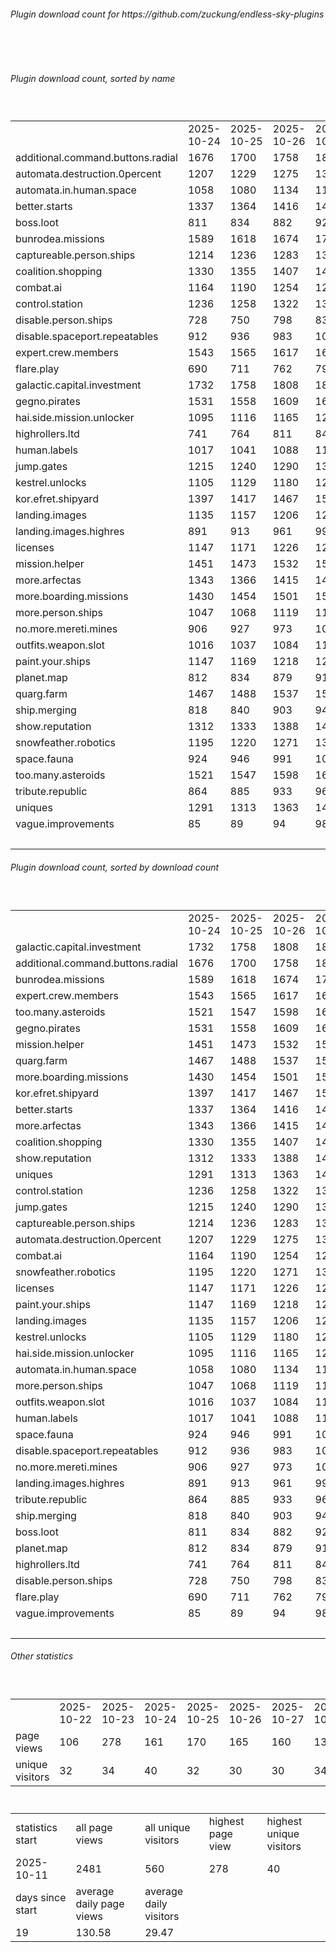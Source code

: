 <h6>Plugin download count for https://github.com/zuckung/endless-sky-plugins</h6><br>
<br>
<h6>Plugin download count, sorted by name</h6><sub><sup><br>
<table>
	<tr>
		<td></td>
		<td>2025-10-24</td>
		<td>2025-10-25</td>
		<td>2025-10-26</td>
		<td>2025-10-27</td>
		<td>2025-10-28</td>
		<td>2025-10-29</td>
		<td>2025-10-30</td>
		<td>today +</td>
	</tr>
	<tr>
		<td>additional.command.buttons.radial</td>
		<td>1676</td>
		<td>1700</td>
		<td>1758</td>
		<td>1805</td>
		<td>1850</td>
		<td>1880</td>
		<td>1885</td>
		<td>+ 5</td>
	</tr>
	<tr>
		<td>automata.destruction.0percent</td>
		<td>1207</td>
		<td>1229</td>
		<td>1275</td>
		<td>1313</td>
		<td>1342</td>
		<td>1373</td>
		<td>1376</td>
		<td>+ 3</td>
	</tr>
	<tr>
		<td>automata.in.human.space</td>
		<td>1058</td>
		<td>1080</td>
		<td>1134</td>
		<td>1167</td>
		<td>1197</td>
		<td>1225</td>
		<td>1230</td>
		<td>+ 5</td>
	</tr>
	<tr>
		<td>better.starts</td>
		<td>1337</td>
		<td>1364</td>
		<td>1416</td>
		<td>1455</td>
		<td>1488</td>
		<td>1524</td>
		<td>1531</td>
		<td>+ 7</td>
	</tr>
	<tr>
		<td>boss.loot</td>
		<td>811</td>
		<td>834</td>
		<td>882</td>
		<td>920</td>
		<td>959</td>
		<td>994</td>
		<td>997</td>
		<td>+ 3</td>
	</tr>
	<tr>
		<td>bunrodea.missions</td>
		<td>1589</td>
		<td>1618</td>
		<td>1674</td>
		<td>1712</td>
		<td>1745</td>
		<td>1777</td>
		<td>1780</td>
		<td>+ 3</td>
	</tr>
	<tr>
		<td>captureable.person.ships</td>
		<td>1214</td>
		<td>1236</td>
		<td>1283</td>
		<td>1321</td>
		<td>1351</td>
		<td>1380</td>
		<td>1383</td>
		<td>+ 3</td>
	</tr>
	<tr>
		<td>coalition.shopping</td>
		<td>1330</td>
		<td>1355</td>
		<td>1407</td>
		<td>1447</td>
		<td>1479</td>
		<td>1509</td>
		<td>1512</td>
		<td>+ 3</td>
	</tr>
	<tr>
		<td>combat.ai</td>
		<td>1164</td>
		<td>1190</td>
		<td>1254</td>
		<td>1291</td>
		<td>1332</td>
		<td>1370</td>
		<td>1375</td>
		<td>+ 5</td>
	</tr>
	<tr>
		<td>control.station</td>
		<td>1236</td>
		<td>1258</td>
		<td>1322</td>
		<td>1355</td>
		<td>1388</td>
		<td>1421</td>
		<td>1424</td>
		<td>+ 3</td>
	</tr>
	<tr>
		<td>disable.person.ships</td>
		<td>728</td>
		<td>750</td>
		<td>798</td>
		<td>833</td>
		<td>861</td>
		<td>887</td>
		<td>890</td>
		<td>+ 3</td>
	</tr>
	<tr>
		<td>disable.spaceport.repeatables</td>
		<td>912</td>
		<td>936</td>
		<td>983</td>
		<td>1021</td>
		<td>1053</td>
		<td>1079</td>
		<td>1082</td>
		<td>+ 3</td>
	</tr>
	<tr>
		<td>expert.crew.members</td>
		<td>1543</td>
		<td>1565</td>
		<td>1617</td>
		<td>1649</td>
		<td>1684</td>
		<td>1720</td>
		<td>1726</td>
		<td>+ 6</td>
	</tr>
	<tr>
		<td>flare.play</td>
		<td>690</td>
		<td>711</td>
		<td>762</td>
		<td>799</td>
		<td>837</td>
		<td>869</td>
		<td>872</td>
		<td>+ 3</td>
	</tr>
	<tr>
		<td>galactic.capital.investment</td>
		<td>1732</td>
		<td>1758</td>
		<td>1808</td>
		<td>1843</td>
		<td>1874</td>
		<td>1908</td>
		<td>1911</td>
		<td>+ 3</td>
	</tr>
	<tr>
		<td>gegno.pirates</td>
		<td>1531</td>
		<td>1558</td>
		<td>1609</td>
		<td>1643</td>
		<td>1675</td>
		<td>1704</td>
		<td>1707</td>
		<td>+ 3</td>
	</tr>
	<tr>
		<td>hai.side.mission.unlocker</td>
		<td>1095</td>
		<td>1116</td>
		<td>1165</td>
		<td>1200</td>
		<td>1229</td>
		<td>1258</td>
		<td>1261</td>
		<td>+ 3</td>
	</tr>
	<tr>
		<td>highrollers.ltd</td>
		<td>741</td>
		<td>764</td>
		<td>811</td>
		<td>842</td>
		<td>872</td>
		<td>904</td>
		<td>907</td>
		<td>+ 3</td>
	</tr>
	<tr>
		<td>human.labels</td>
		<td>1017</td>
		<td>1041</td>
		<td>1088</td>
		<td>1120</td>
		<td>1150</td>
		<td>1183</td>
		<td>1186</td>
		<td>+ 3</td>
	</tr>
	<tr>
		<td>jump.gates</td>
		<td>1215</td>
		<td>1240</td>
		<td>1290</td>
		<td>1322</td>
		<td>1353</td>
		<td>1381</td>
		<td>1384</td>
		<td>+ 3</td>
	</tr>
	<tr>
		<td>kestrel.unlocks</td>
		<td>1105</td>
		<td>1129</td>
		<td>1180</td>
		<td>1212</td>
		<td>1240</td>
		<td>1277</td>
		<td>1281</td>
		<td>+ 4</td>
	</tr>
	<tr>
		<td>kor.efret.shipyard</td>
		<td>1397</td>
		<td>1417</td>
		<td>1467</td>
		<td>1504</td>
		<td>1537</td>
		<td>1571</td>
		<td>1574</td>
		<td>+ 3</td>
	</tr>
	<tr>
		<td>landing.images</td>
		<td>1135</td>
		<td>1157</td>
		<td>1206</td>
		<td>1239</td>
		<td>1270</td>
		<td>1304</td>
		<td>1307</td>
		<td>+ 3</td>
	</tr>
	<tr>
		<td>landing.images.highres</td>
		<td>891</td>
		<td>913</td>
		<td>961</td>
		<td>995</td>
		<td>1028</td>
		<td>1057</td>
		<td>1060</td>
		<td>+ 3</td>
	</tr>
	<tr>
		<td>licenses</td>
		<td>1147</td>
		<td>1171</td>
		<td>1226</td>
		<td>1263</td>
		<td>1298</td>
		<td>1335</td>
		<td>1338</td>
		<td>+ 3</td>
	</tr>
	<tr>
		<td>mission.helper</td>
		<td>1451</td>
		<td>1473</td>
		<td>1532</td>
		<td>1569</td>
		<td>1606</td>
		<td>1642</td>
		<td>1647</td>
		<td>+ 5</td>
	</tr>
	<tr>
		<td>more.arfectas</td>
		<td>1343</td>
		<td>1366</td>
		<td>1415</td>
		<td>1452</td>
		<td>1484</td>
		<td>1518</td>
		<td>1521</td>
		<td>+ 3</td>
	</tr>
	<tr>
		<td>more.boarding.missions</td>
		<td>1430</td>
		<td>1454</td>
		<td>1501</td>
		<td>1535</td>
		<td>1568</td>
		<td>1605</td>
		<td>1610</td>
		<td>+ 5</td>
	</tr>
	<tr>
		<td>more.person.ships</td>
		<td>1047</td>
		<td>1068</td>
		<td>1119</td>
		<td>1152</td>
		<td>1183</td>
		<td>1212</td>
		<td>1217</td>
		<td>+ 5</td>
	</tr>
	<tr>
		<td>no.more.mereti.mines</td>
		<td>906</td>
		<td>927</td>
		<td>973</td>
		<td>1005</td>
		<td>1033</td>
		<td>1061</td>
		<td>1064</td>
		<td>+ 3</td>
	</tr>
	<tr>
		<td>outfits.weapon.slot</td>
		<td>1016</td>
		<td>1037</td>
		<td>1084</td>
		<td>1116</td>
		<td>1149</td>
		<td>1184</td>
		<td>1187</td>
		<td>+ 3</td>
	</tr>
	<tr>
		<td>paint.your.ships</td>
		<td>1147</td>
		<td>1169</td>
		<td>1218</td>
		<td>1255</td>
		<td>1288</td>
		<td>1323</td>
		<td>1326</td>
		<td>+ 3</td>
	</tr>
	<tr>
		<td>planet.map</td>
		<td>812</td>
		<td>834</td>
		<td>879</td>
		<td>911</td>
		<td>941</td>
		<td>971</td>
		<td>974</td>
		<td>+ 3</td>
	</tr>
	<tr>
		<td>quarg.farm</td>
		<td>1467</td>
		<td>1488</td>
		<td>1537</td>
		<td>1572</td>
		<td>1602</td>
		<td>1635</td>
		<td>1638</td>
		<td>+ 3</td>
	</tr>
	<tr>
		<td>ship.merging</td>
		<td>818</td>
		<td>840</td>
		<td>903</td>
		<td>940</td>
		<td>982</td>
		<td>1020</td>
		<td>1023</td>
		<td>+ 3</td>
	</tr>
	<tr>
		<td>show.reputation</td>
		<td>1312</td>
		<td>1333</td>
		<td>1388</td>
		<td>1430</td>
		<td>1461</td>
		<td>1489</td>
		<td>1492</td>
		<td>+ 3</td>
	</tr>
	<tr>
		<td>snowfeather.robotics</td>
		<td>1195</td>
		<td>1220</td>
		<td>1271</td>
		<td>1306</td>
		<td>1337</td>
		<td>1368</td>
		<td>1371</td>
		<td>+ 3</td>
	</tr>
	<tr>
		<td>space.fauna</td>
		<td>924</td>
		<td>946</td>
		<td>991</td>
		<td>1023</td>
		<td>1052</td>
		<td>1081</td>
		<td>1084</td>
		<td>+ 3</td>
	</tr>
	<tr>
		<td>too.many.asteroids</td>
		<td>1521</td>
		<td>1547</td>
		<td>1598</td>
		<td>1636</td>
		<td>1672</td>
		<td>1705</td>
		<td>1708</td>
		<td>+ 3</td>
	</tr>
	<tr>
		<td>tribute.republic</td>
		<td>864</td>
		<td>885</td>
		<td>933</td>
		<td>965</td>
		<td>995</td>
		<td>1023</td>
		<td>1026</td>
		<td>+ 3</td>
	</tr>
	<tr>
		<td>uniques</td>
		<td>1291</td>
		<td>1313</td>
		<td>1363</td>
		<td>1400</td>
		<td>1429</td>
		<td>1460</td>
		<td>1463</td>
		<td>+ 3</td>
	</tr>
	<tr>
		<td>vague.improvements</td>
		<td>85</td>
		<td>89</td>
		<td>94</td>
		<td>98</td>
		<td>106</td>
		<td>109</td>
		<td>110</td>
		<td>+ 1</td>
	</tr>
	<tr>
		<td></td>
		<td></td>
		<td></td>
		<td></td>
		<td></td>
		<td></td>
		<td></td>
		<td>55440</td>
		<td>144</td>
	</tr>
</table>
</sub></sup>
<h6>Plugin download count, sorted by download count</h6><sub><sup><br>
<table>
	<tr>
		<td></td>
		<td>2025-10-24</td>
		<td>2025-10-25</td>
		<td>2025-10-26</td>
		<td>2025-10-27</td>
		<td>2025-10-28</td>
		<td>2025-10-29</td>
		<td>2025-10-30</td>
		<td>today +</td>
	</tr>
	<tr>
		<td>galactic.capital.investment</td>
		<td>1732</td>
		<td>1758</td>
		<td>1808</td>
		<td>1843</td>
		<td>1874</td>
		<td>1908</td>
		<td>1911</td>
		<td>+ 3</td>
	</tr>
	<tr>
		<td>additional.command.buttons.radial</td>
		<td>1676</td>
		<td>1700</td>
		<td>1758</td>
		<td>1805</td>
		<td>1850</td>
		<td>1880</td>
		<td>1885</td>
		<td>+ 5</td>
	</tr>
	<tr>
		<td>bunrodea.missions</td>
		<td>1589</td>
		<td>1618</td>
		<td>1674</td>
		<td>1712</td>
		<td>1745</td>
		<td>1777</td>
		<td>1780</td>
		<td>+ 3</td>
	</tr>
	<tr>
		<td>expert.crew.members</td>
		<td>1543</td>
		<td>1565</td>
		<td>1617</td>
		<td>1649</td>
		<td>1684</td>
		<td>1720</td>
		<td>1726</td>
		<td>+ 6</td>
	</tr>
	<tr>
		<td>too.many.asteroids</td>
		<td>1521</td>
		<td>1547</td>
		<td>1598</td>
		<td>1636</td>
		<td>1672</td>
		<td>1705</td>
		<td>1708</td>
		<td>+ 3</td>
	</tr>
	<tr>
		<td>gegno.pirates</td>
		<td>1531</td>
		<td>1558</td>
		<td>1609</td>
		<td>1643</td>
		<td>1675</td>
		<td>1704</td>
		<td>1707</td>
		<td>+ 3</td>
	</tr>
	<tr>
		<td>mission.helper</td>
		<td>1451</td>
		<td>1473</td>
		<td>1532</td>
		<td>1569</td>
		<td>1606</td>
		<td>1642</td>
		<td>1647</td>
		<td>+ 5</td>
	</tr>
	<tr>
		<td>quarg.farm</td>
		<td>1467</td>
		<td>1488</td>
		<td>1537</td>
		<td>1572</td>
		<td>1602</td>
		<td>1635</td>
		<td>1638</td>
		<td>+ 3</td>
	</tr>
	<tr>
		<td>more.boarding.missions</td>
		<td>1430</td>
		<td>1454</td>
		<td>1501</td>
		<td>1535</td>
		<td>1568</td>
		<td>1605</td>
		<td>1610</td>
		<td>+ 5</td>
	</tr>
	<tr>
		<td>kor.efret.shipyard</td>
		<td>1397</td>
		<td>1417</td>
		<td>1467</td>
		<td>1504</td>
		<td>1537</td>
		<td>1571</td>
		<td>1574</td>
		<td>+ 3</td>
	</tr>
	<tr>
		<td>better.starts</td>
		<td>1337</td>
		<td>1364</td>
		<td>1416</td>
		<td>1455</td>
		<td>1488</td>
		<td>1524</td>
		<td>1531</td>
		<td>+ 7</td>
	</tr>
	<tr>
		<td>more.arfectas</td>
		<td>1343</td>
		<td>1366</td>
		<td>1415</td>
		<td>1452</td>
		<td>1484</td>
		<td>1518</td>
		<td>1521</td>
		<td>+ 3</td>
	</tr>
	<tr>
		<td>coalition.shopping</td>
		<td>1330</td>
		<td>1355</td>
		<td>1407</td>
		<td>1447</td>
		<td>1479</td>
		<td>1509</td>
		<td>1512</td>
		<td>+ 3</td>
	</tr>
	<tr>
		<td>show.reputation</td>
		<td>1312</td>
		<td>1333</td>
		<td>1388</td>
		<td>1430</td>
		<td>1461</td>
		<td>1489</td>
		<td>1492</td>
		<td>+ 3</td>
	</tr>
	<tr>
		<td>uniques</td>
		<td>1291</td>
		<td>1313</td>
		<td>1363</td>
		<td>1400</td>
		<td>1429</td>
		<td>1460</td>
		<td>1463</td>
		<td>+ 3</td>
	</tr>
	<tr>
		<td>control.station</td>
		<td>1236</td>
		<td>1258</td>
		<td>1322</td>
		<td>1355</td>
		<td>1388</td>
		<td>1421</td>
		<td>1424</td>
		<td>+ 3</td>
	</tr>
	<tr>
		<td>jump.gates</td>
		<td>1215</td>
		<td>1240</td>
		<td>1290</td>
		<td>1322</td>
		<td>1353</td>
		<td>1381</td>
		<td>1384</td>
		<td>+ 3</td>
	</tr>
	<tr>
		<td>captureable.person.ships</td>
		<td>1214</td>
		<td>1236</td>
		<td>1283</td>
		<td>1321</td>
		<td>1351</td>
		<td>1380</td>
		<td>1383</td>
		<td>+ 3</td>
	</tr>
	<tr>
		<td>automata.destruction.0percent</td>
		<td>1207</td>
		<td>1229</td>
		<td>1275</td>
		<td>1313</td>
		<td>1342</td>
		<td>1373</td>
		<td>1376</td>
		<td>+ 3</td>
	</tr>
	<tr>
		<td>combat.ai</td>
		<td>1164</td>
		<td>1190</td>
		<td>1254</td>
		<td>1291</td>
		<td>1332</td>
		<td>1370</td>
		<td>1375</td>
		<td>+ 5</td>
	</tr>
	<tr>
		<td>snowfeather.robotics</td>
		<td>1195</td>
		<td>1220</td>
		<td>1271</td>
		<td>1306</td>
		<td>1337</td>
		<td>1368</td>
		<td>1371</td>
		<td>+ 3</td>
	</tr>
	<tr>
		<td>licenses</td>
		<td>1147</td>
		<td>1171</td>
		<td>1226</td>
		<td>1263</td>
		<td>1298</td>
		<td>1335</td>
		<td>1338</td>
		<td>+ 3</td>
	</tr>
	<tr>
		<td>paint.your.ships</td>
		<td>1147</td>
		<td>1169</td>
		<td>1218</td>
		<td>1255</td>
		<td>1288</td>
		<td>1323</td>
		<td>1326</td>
		<td>+ 3</td>
	</tr>
	<tr>
		<td>landing.images</td>
		<td>1135</td>
		<td>1157</td>
		<td>1206</td>
		<td>1239</td>
		<td>1270</td>
		<td>1304</td>
		<td>1307</td>
		<td>+ 3</td>
	</tr>
	<tr>
		<td>kestrel.unlocks</td>
		<td>1105</td>
		<td>1129</td>
		<td>1180</td>
		<td>1212</td>
		<td>1240</td>
		<td>1277</td>
		<td>1281</td>
		<td>+ 4</td>
	</tr>
	<tr>
		<td>hai.side.mission.unlocker</td>
		<td>1095</td>
		<td>1116</td>
		<td>1165</td>
		<td>1200</td>
		<td>1229</td>
		<td>1258</td>
		<td>1261</td>
		<td>+ 3</td>
	</tr>
	<tr>
		<td>automata.in.human.space</td>
		<td>1058</td>
		<td>1080</td>
		<td>1134</td>
		<td>1167</td>
		<td>1197</td>
		<td>1225</td>
		<td>1230</td>
		<td>+ 5</td>
	</tr>
	<tr>
		<td>more.person.ships</td>
		<td>1047</td>
		<td>1068</td>
		<td>1119</td>
		<td>1152</td>
		<td>1183</td>
		<td>1212</td>
		<td>1217</td>
		<td>+ 5</td>
	</tr>
	<tr>
		<td>outfits.weapon.slot</td>
		<td>1016</td>
		<td>1037</td>
		<td>1084</td>
		<td>1116</td>
		<td>1149</td>
		<td>1184</td>
		<td>1187</td>
		<td>+ 3</td>
	</tr>
	<tr>
		<td>human.labels</td>
		<td>1017</td>
		<td>1041</td>
		<td>1088</td>
		<td>1120</td>
		<td>1150</td>
		<td>1183</td>
		<td>1186</td>
		<td>+ 3</td>
	</tr>
	<tr>
		<td>space.fauna</td>
		<td>924</td>
		<td>946</td>
		<td>991</td>
		<td>1023</td>
		<td>1052</td>
		<td>1081</td>
		<td>1084</td>
		<td>+ 3</td>
	</tr>
	<tr>
		<td>disable.spaceport.repeatables</td>
		<td>912</td>
		<td>936</td>
		<td>983</td>
		<td>1021</td>
		<td>1053</td>
		<td>1079</td>
		<td>1082</td>
		<td>+ 3</td>
	</tr>
	<tr>
		<td>no.more.mereti.mines</td>
		<td>906</td>
		<td>927</td>
		<td>973</td>
		<td>1005</td>
		<td>1033</td>
		<td>1061</td>
		<td>1064</td>
		<td>+ 3</td>
	</tr>
	<tr>
		<td>landing.images.highres</td>
		<td>891</td>
		<td>913</td>
		<td>961</td>
		<td>995</td>
		<td>1028</td>
		<td>1057</td>
		<td>1060</td>
		<td>+ 3</td>
	</tr>
	<tr>
		<td>tribute.republic</td>
		<td>864</td>
		<td>885</td>
		<td>933</td>
		<td>965</td>
		<td>995</td>
		<td>1023</td>
		<td>1026</td>
		<td>+ 3</td>
	</tr>
	<tr>
		<td>ship.merging</td>
		<td>818</td>
		<td>840</td>
		<td>903</td>
		<td>940</td>
		<td>982</td>
		<td>1020</td>
		<td>1023</td>
		<td>+ 3</td>
	</tr>
	<tr>
		<td>boss.loot</td>
		<td>811</td>
		<td>834</td>
		<td>882</td>
		<td>920</td>
		<td>959</td>
		<td>994</td>
		<td>997</td>
		<td>+ 3</td>
	</tr>
	<tr>
		<td>planet.map</td>
		<td>812</td>
		<td>834</td>
		<td>879</td>
		<td>911</td>
		<td>941</td>
		<td>971</td>
		<td>974</td>
		<td>+ 3</td>
	</tr>
	<tr>
		<td>highrollers.ltd</td>
		<td>741</td>
		<td>764</td>
		<td>811</td>
		<td>842</td>
		<td>872</td>
		<td>904</td>
		<td>907</td>
		<td>+ 3</td>
	</tr>
	<tr>
		<td>disable.person.ships</td>
		<td>728</td>
		<td>750</td>
		<td>798</td>
		<td>833</td>
		<td>861</td>
		<td>887</td>
		<td>890</td>
		<td>+ 3</td>
	</tr>
	<tr>
		<td>flare.play</td>
		<td>690</td>
		<td>711</td>
		<td>762</td>
		<td>799</td>
		<td>837</td>
		<td>869</td>
		<td>872</td>
		<td>+ 3</td>
	</tr>
	<tr>
		<td>vague.improvements</td>
		<td>85</td>
		<td>89</td>
		<td>94</td>
		<td>98</td>
		<td>106</td>
		<td>109</td>
		<td>110</td>
		<td>+ 1</td>
	</tr>
	<tr>
		<td></td>
		<td></td>
		<td></td>
		<td></td>
		<td></td>
		<td></td>
		<td></td>
		<td>55440</td>
		<td>144</td>
	</tr>
</table>
</sub></sup>
<h6>Other statistics</h6><sub><sup><br>
<table>
	<tr>
		<td> </td>
		<td>2025-10-22</td>
		<td>2025-10-23</td>
		<td>2025-10-24</td>
		<td>2025-10-25</td>
		<td>2025-10-26</td>
		<td>2025-10-27</td>
		<td>2025-10-28</td>
		<td>2025-10-29</td>
		<td>2025-10-30</td>
	</tr>
	<tr>
		<td>page views</td>
		<td>106</td>
		<td>278</td>
		<td>161</td>
		<td>170</td>
		<td>165</td>
		<td>160</td>
		<td>130</td>
		<td>114</td>
		<td>7</td>
	</tr>
	<tr>
		<td>unique visitors</td>
		<td>32</td>
		<td>34</td>
		<td>40</td>
		<td>32</td>
		<td>30</td>
		<td>30</td>
		<td>34</td>
		<td>33</td>
		<td>3</td>
	</tr>
</table>
<br>
<table>
	<tr>
		<td>statistics start</td>
		<td>all page views</td>
		<td>all unique visitors</td>
		<td>highest page view</td>
		<td>highest unique visitors</td>
	</tr>
	<tr>
		<td>2025-10-11</td>
		<td>2481</td>
		<td>560</td>
		<td>278</td>
		<td>40</td>
	</tr>
	<tr>
		<td>days since start</td>
		<td>average daily page views</td>
		<td>average daily visitors</td>
		<td></td>
		<td></td>
	</tr>
	<tr>
		<td>19</td>
		<td>130.58</td>
		<td>29.47</td>
		<td></td>
		<td></td>
	</tr>
</table>
</sub></sup>
